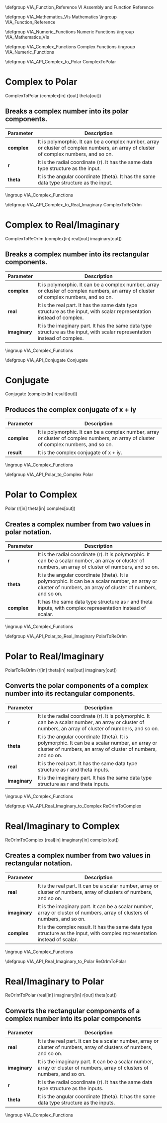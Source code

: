 <!--
Copyright (c) 2020 National Instruments
SPDX-License-Identifier: MIT
-->

\defgroup VIA_Function_Reference VI Assembly and Function Reference

\defgroup VIA_Mathematics_VIs Mathematics
\ingroup VIA_Function_Reference

\defgroup VIA_Numeric_Functions Numeric Functions
\ingroup VIA_Mathematics_VIs

\defgroup VIA_Complex_Functions Complex Functions
\ingroup VIA_Numeric_Functions


\defgroup VIA_API_Complex_to_Polar ComplexToPolar
# Complex to Polar
ComplexToPolar (complex[in] r[out] theta[out])
## Breaks a complex number into its polar components.
| Parameter | Description |
| --- | --- |
| **complex** | It is polymorphic. It can be a complex number, array or cluster of complex numbers, an array of cluster of complex numbers, and so on. |
| **r** | It is the radial coordinate (r). It has the same data type structure as the input. |
| **theta** | It is the angular coordinate (theta). It has the same data type structure as the input. |
\ingroup VIA_Complex_Functions

\defgroup VIA_API_Complex_to_Real_Imaginary ComplexToReOrIm 
# Complex to Real/Imaginary
ComplexToReOrIm (complex[in] real[out] imaginary[out])
## Breaks a complex number into its rectangular components.
| Parameter | Description |
| --- | --- |
| **complex** | It is polymorphic. It can be a complex number, array or cluster of complex numbers, an array of cluster of complex numbers, and so on. |
| **real** | It is the real part. It has the same data type structure as the input, with scalar representation instead of complex. |
| **imaginary** | It is the imaginary part. It has the same data type structure as the input, with scalar representation instead of complex. |
\ingroup VIA_Complex_Functions

\defgroup VIA_API_Conjugate Conjugate
# Conjugate
Conjugate (complex[in] result[out])
## Produces the complex conjugate of x + iy
| Parameter | Description |
| --- | --- |
| **complex** | It is polymorphic. It can be a complex number, array or cluster of complex numbers, an array of cluster of complex numbers, and so on. |
| **result** | It is the complex conjugate of x + iy. |
\ingroup VIA_Complex_Functions

\defgroup VIA_API_Polar_to_Complex Polar
# Polar to Complex
Polar (r[in] theta[in] complex[out])
## Creates a complex number from two values in polar notation.
| Parameter | Description |
| --- | --- |
| **r** | It is the radial coordinate (r). It is polymorphic. It can be a scalar number, an array or cluster of numbers, an array of cluster of  numbers, and so on. |
| **theta** | It is the angular coordinate (theta). It is polymorphic. It can be a scalar number, an array or cluster of numbers, an array of cluster of  numbers, and so on. |
| **complex** | It has the same data type structure as r and theta inputs, with complex representation instead of scalar. |
\ingroup VIA_Complex_Functions

\defgroup VIA_API_Polar_to_Real_Imaginary PolarToReOrIm
# Polar to Real/Imaginary
PolarToReOrIm (r[in] theta[in] real[out] imaginary[out])
## Converts the polar components of a complex number into its rectangular components.
| Parameter | Description |
| --- | --- |
| **r** | It is the radial coordinate (r). It is polymorphic. It can be a scalar number, an array or cluster of numbers, an array of cluster of  numbers, and so on. |
| **theta** | It is the angular coordinate (theta). It is polymorphic. It can be a scalar number, an array or cluster of numbers, an array of cluster of  numbers, and so on. |
| **real** | It is the real part. It has the same data type structure as r and theta inputs. |
| **imaginary** | It is the imaginary part. It has the same data type structure as r and theta inputs. |
\ingroup VIA_Complex_Functions

\defgroup VIA_API_Real_Imaginary_to_Complex ReOrImToComplex
# Real/Imaginary to Complex
ReOrImToComplex (real[in] imaginary[in] complex[out])
## Creates a complex number from two values in rectangular notation.
| Parameter | Description |
| --- | --- |
| **real** | It is the real part. It can be a scalar number, array or cluster of numbers, array of clusters of numbers, and so on. |
| **imaginary** | It is the imaginary part. It can be a scalar number, array or cluster of numbers, array of clusters of numbers, and so on. |
| **complex** | It is the complex result. It has the same data type structure as the input, with complex representation instead of scalar. |
\ingroup VIA_Complex_Functions

\defgroup VIA_API_Real_Imaginary_to_Polar ReOrImToPolar
# Real/Imaginary to Polar
ReOrImToPolar (real[in] imaginary[in] r[out] theta[out])
## Converts the rectangular components of a complex number into its polar components
| Parameter | Description |
| --- | --- |
| **real** | It is the real part. It can be a scalar number, array or cluster of numbers, array of clusters of numbers, and so on. |
| **imaginary** | It is the imaginary part. It can be a scalar number, array or cluster of numbers, array of clusters of numbers, and so on. |
| **r** | It is the radial coordinate (r). It has the same data type structure as the inputs. |
| **theta** | It is the angular coordinate (theta). It has the same data type structure as the inputs. |
\ingroup VIA_Complex_Functions
